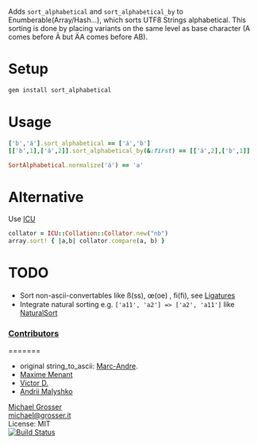 Adds `sort_alphabetical` and `sort_alphabetical_by` to Enumberable(Array/Hash...),
which sorts UTF8 Strings alphabetical.
This sorting is done by placing variants on the same level as base character (A comes before Ä but ÄA comes before AB).

Setup
=====

```Bash
gem install sort_alphabetical
```

Usage
=====

```Ruby
['b','á'].sort_alphabetical == ['á','b']
[['b',1],['á',2]].sort_alphabetical_by(&:first) == [['á',2],['b',1]]

SortAlphabetical.normalize('á') == 'a'
```

Alternative
===========

Use [ICU](https://github.com/jarib/ffi-icu)

```Ruby
collator = ICU::Collation::Collator.new("nb")
array.sort! { |a,b| collator.compare(a, b) }
```

TODO
====
 - Sort non-ascii-convertables like ß(ss), œ(oe) , ﬁ(fi), see [Ligatures](http://en.wikipedia.org/wiki/Typographical_ligature)
 - Integrate natural sorting e.g. `['a11', 'a2'] => ['a2', 'a11']` like [NaturalSort](https://github.com/johnnyshields/naturalsort)

### [Contributors](https://github.com/grosser/sort_alphabetical/contributors)
=======
 - original string_to_ascii: [Marc-Andre](http://marc-andre.ca/).
 - [Maxime Menant](https://github.com/maxime-menant)
 - [Victor D.](https://github.com/V1c70r)
 - [Andrii Malyshko](https://github.com/nashbridges)

[Michael Grosser](http://grosser.it)<br/>
michael@grosser.it<br/>
License: MIT<br/>
[![Build Status](https://travis-ci.org/grosser/sort_alphabetical.png)](https://travis-ci.org/grosser/sort_alphabetical)
